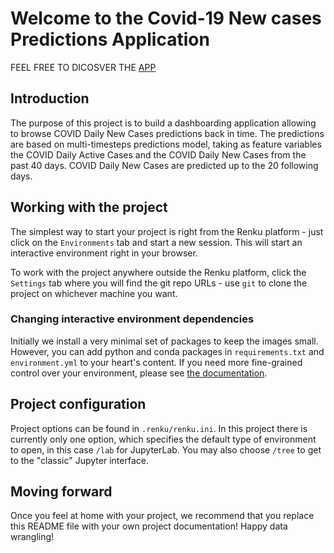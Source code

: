 # Welcome to the Covid-19 New cases Predictions Application

FEEL FREE TO DICOSVER THE [APP](https://share.streamlit.io/selam88/mirror_gitlab_app/src/streamlit_app/covid_performance_tracker.py)

## Introduction

The purpose of this project is to build a dashboarding application 
allowing to browse COVID Daily New Cases predictions back in time. 
The predictions are based on multi-timesteps predictions model, taking
as feature variables the COVID Daily Active Cases and the COVID Daily
New Cases from the past 40 days. COVID Daily New Cases are predicted 
up to the 20 following days. 

## Working with the project

The simplest way to start your project is right from the Renku
platform - just click on the `Environments` tab and start a new session.
This will start an interactive environment right in your browser.

To work with the project anywhere outside the Renku platform,
click the `Settings` tab where you will find the
git repo URLs - use `git` to clone the project on whichever machine you want.

### Changing interactive environment dependencies

Initially we install a very minimal set of packages to keep the images small.
However, you can add python and conda packages in `requirements.txt` and
`environment.yml` to your heart's content. If you need more fine-grained
control over your environment, please see [the documentation](https://renku.readthedocs.io/en/latest/user/advanced_interfaces.html#dockerfile-modifications).

## Project configuration

Project options can be found in `.renku/renku.ini`. In this
project there is currently only one option, which specifies
the default type of environment to open, in this case `/lab` for
JupyterLab. You may also choose `/tree` to get to the "classic" Jupyter
interface.

## Moving forward

Once you feel at home with your project, we recommend that you replace
this README file with your own project documentation! Happy data wrangling!
